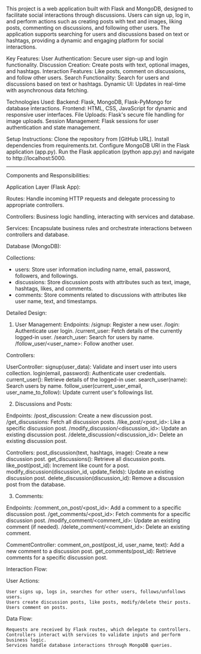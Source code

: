 This project is a web application built with Flask and MongoDB, designed to facilitate social interactions through discussions. Users can sign up, log in, and perform actions such as creating posts with text and images, liking posts, commenting on discussions, and following other users. The application supports searching for users and discussions based on text or hashtags, providing a dynamic and engaging platform for social interactions.

Key Features:
    User Authentication: Secure user sign-up and login functionality.
    Discussion Creation: Create posts with text, optional images, and hashtags.
    Interaction Features: Like posts, comment on discussions, and follow other users.
    Search Functionality: Search for users and discussions based on text or hashtags.
    Dynamic UI: Updates in real-time with asynchronous data fetching.

Technologies Used:
    Backend: Flask, MongoDB, Flask-PyMongo for database interactions.
    Frontend: HTML, CSS, JavaScript for dynamic and responsive user interfaces.
    File Uploads: Flask's secure file handling for image uploads.
    Session Management: Flask sessions for user authentication and state management.

Setup Instructions:
    Clone the repository from [GitHub URL].
    Install dependencies from requirements.txt.
    Configure MongoDB URI in the Flask application (app.py).
    Run the Flask application (python app.py) and navigate to http://localhost:5000.


------------------------------------
Components and Responsibilities:

Application Layer (Flask App):

Routes: Handle incoming HTTP requests and delegate processing to appropriate controllers.

Controllers: Business logic handling, interacting with services and database.

Services: Encapsulate business rules and orchestrate interactions between controllers and database.

Database (MongoDB):

Collections:

- users: Store user information including name, email, password, followers, and followings.
- discussions: Store discussion posts with attributes such as text, image, hashtags, likes, and comments.
- comments: Store comments related to discussions with attributes like user name, text, and timestamps.

Detailed Design:
1. User Management:
Endpoints:
    /signup: Register a new user.
    /login: Authenticate user login.
    /current_user: Fetch details of the currently logged-in user.
    /search_user: Search for users by name.
    /follow_user/<user_name>: Follow another user.

Controllers:

UserController:
    signup(user_data): Validate and insert user into users collection.
    login(email, password): Authenticate user credentials.
    current_user(): Retrieve details of the logged-in user.
    search_user(name): Search users by name.
    follow_user(current_user_email, user_name_to_follow): Update current user's followings list.


2. Discussions and Posts:

Endpoints:
    /post_discussion: Create a new discussion post.
    /get_discussions: Fetch all discussion posts.
    /like_post/<post_id>: Like a specific discussion post.
    /modify_discussion/<discussion_id>: Update an existing discussion post.
    /delete_discussion/<discussion_id>: Delete an existing discussion post.

Controllers:
    post_discussion(text, hashtags, image): Create a new discussion post.
    get_discussions(): Retrieve all discussion posts.
    like_post(post_id): Increment like count for a post.
    modify_discussion(discussion_id, update_fields): Update an existing discussion post.
    delete_discussion(discussion_id): Remove a discussion post from the database.


3. Comments:

Endpoints:
    /comment_on_post/<post_id>: Add a comment to a specific discussion post.
    /get_comments/<post_id>: Fetch comments for a specific discussion post.
    /modify_comment/<comment_id>: Update an existing comment (if needed).
    /delete_comment/<comment_id>: Delete an existing comment.

CommentController:
    comment_on_post(post_id, user_name, text): Add a new comment to a discussion post.
    get_comments(post_id): Retrieve comments for a specific discussion post.

Interaction Flow:

User Actions:

    User signs up, logs in, searches for other users, follows/unfollows users.
    Users create discussion posts, like posts, modify/delete their posts.
    Users comment on posts.

Data Flow:

    Requests are received by Flask routes, which delegate to controllers.
    Controllers interact with services to validate inputs and perform business logic.
    Services handle database interactions through MongoDB queries.